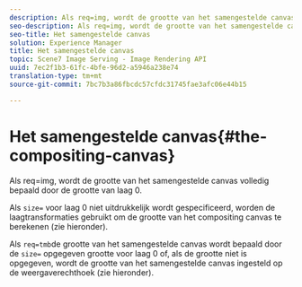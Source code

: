 ```yaml
---
description: Als req=img, wordt de grootte van het samengestelde canvas volledig bepaald door de grootte van laag 0.
seo-description: Als req=img, wordt de grootte van het samengestelde canvas volledig bepaald door de grootte van laag 0.
seo-title: Het samengestelde canvas
solution: Experience Manager
title: Het samengestelde canvas
topic: Scene7 Image Serving - Image Rendering API
uuid: 7ec2f1b3-61fc-4bfe-96d2-a5946a238e74
translation-type: tm+mt
source-git-commit: 7bc7b3a86fbcdc57cfdc31745fae3afc06e44b15

---
```



# Het samengestelde canvas{#the-compositing-canvas}

Als req=img, wordt de grootte van het samengestelde canvas volledig bepaald door de grootte van laag 0.

Als `size=` voor laag 0 niet uitdrukkelijk wordt gespecificeerd, worden de laagtransformaties gebruikt om de grootte van het compositing canvas te berekenen (zie hieronder).

Als `req=tmb`de grootte van het samengestelde canvas wordt bepaald door de `size=` opgegeven grootte voor laag 0 of, als de grootte niet is opgegeven, wordt de grootte van het samengestelde canvas ingesteld op de weergaverechthoek (zie hieronder).
